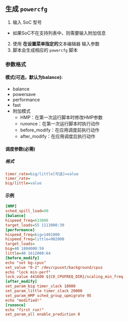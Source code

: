## 生成 `powercfg`
1. 输入 SoC 型号
  - 如果SoC不在支持列表中，则需要输入附加信息
2. 使用 **在设置菜单指定的**文本编辑器 输入参数
3. 脚本会生成相应的 `powercfg` 脚本

### 参数格式

#### 模式(可选，默认为balance): 
- balance
- powersave 
- performance
- fast
- 附加模式
  - HMP：在第一次运行脚本时修改HMP参数
  - runonce：在第一次运行脚本时执行动作
  - before_modify：在应用调度前执行动作
  - after_modify：在应用调度后执行动作

#### 调度参数(必需)
##### 格式
```ini
timer_rate=big/little[可选]=value
timer_rate=
big/little=value
```

#### 示例
```ini
[HMP]
sched_spill_load=90
[balance]
hispeed_freq=633000
target_loads=55 1113000:39
[performance]
hispeed_freq=big=1401000
hispeed_freq=little=902000
target_loads=
big=40 1804000:59
little=40 1612000:64
[before_modify]
echo "set bg-cpus"
set_value "0-2" /dev/cpuset/background/cpus
echo "lock min-perf"
lock_value 441600 ${C0_CPUFREQ_DIR}/scaling_min_freq 
[after_modify]
set_param_big timer_slack 18000
set_param_little timer_slack 20000
set_param_HMP sched_group_upmigrate 95
echo "modified!"
[runonce]
echo "first run!"
set_param_all enable_prediction 0
```

